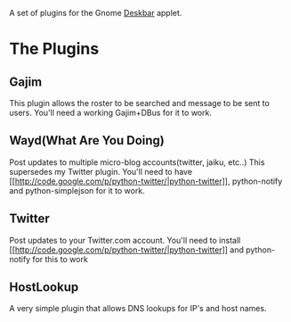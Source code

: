 A set of plugins for the Gnome [Deskbar](http://raphael.slinckx.net/deskbar/) applet.

# The Plugins
## Gajim
This plugin allows the roster to be searched and message to be sent to users. You'll need a working Gajim+DBus for it to work.

## Wayd(What Are You Doing)
Post updates to multiple micro-blog accounts(twitter, jaiku, etc..)  This supersedes my Twitter plugin.  You'll need to have [[http://code.google.com/p/python-twitter/|python-twitter]], python-notify and python-simplejson for it to work.

## Twitter
Post updates to your Twitter.com account.  You'll need to install [[http://code.google.com/p/python-twitter/|python-twitter]] and python-notify for this to work

## HostLookup
A very simple plugin that allows DNS lookups for IP's and host names.

